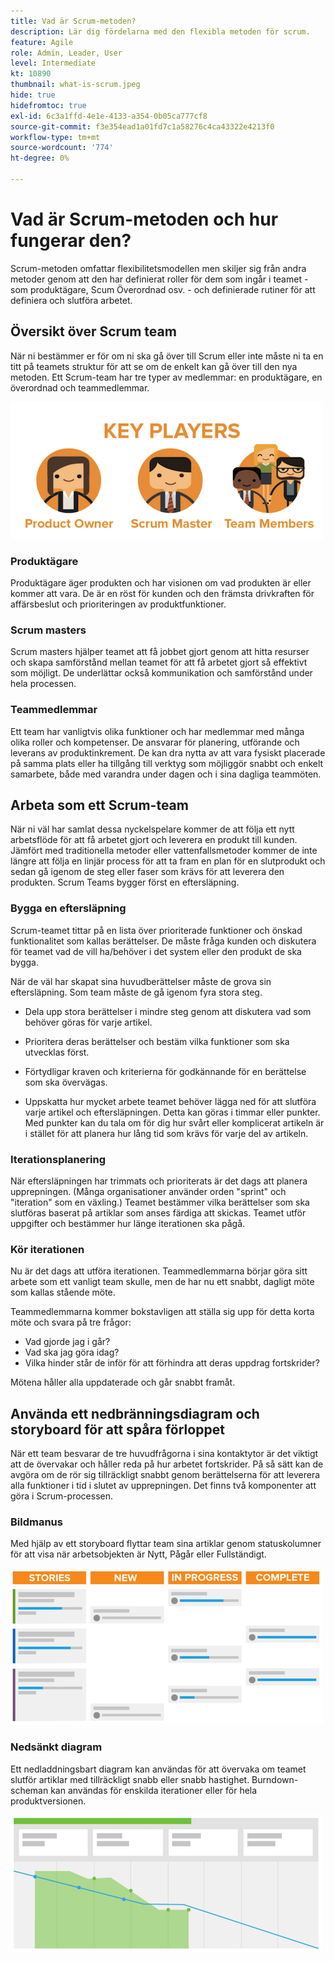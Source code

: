 ```yaml
---
title: Vad är Scrum-metoden?
description: Lär dig fördelarna med den flexibla metoden för scrum.
feature: Agile
role: Admin, Leader, User
level: Intermediate
kt: 10890
thumbnail: what-is-scrum.jpeg
hide: true
hidefromtoc: true
exl-id: 6c3a1ffd-4e1e-4133-a354-0b05ca777cf8
source-git-commit: f3e354ead1a01fd7c1a58276c4ca43322e4213f0
workflow-type: tm+mt
source-wordcount: '774'
ht-degree: 0%

---
```


# Vad är Scrum-metoden och hur fungerar den?

Scrum-metoden omfattar flexibilitetsmodellen men skiljer sig från andra metoder genom att den har definierat roller för dem som ingår i teamet - som produktägare, Scum Överordnad osv. - och definierade rutiner för att definiera och slutföra arbetet.

## Översikt över Scrum team

När ni bestämmer er för om ni ska gå över till Scrum eller inte måste ni ta en titt på teamets struktur för att se om de enkelt kan gå över till den nya metoden. Ett Scrum-team har tre typer av medlemmar: en produktägare, en överordnad och teammedlemmar.

![Deltagare i Scrum-team](assets/scrumteammembers-01.png)

### Produktägare

Produktägare äger produkten och har visionen om vad produkten är eller kommer att vara. De är en röst för kunden och den främsta drivkraften för affärsbeslut och prioriteringen av produktfunktioner.


### Scrum masters

Scrum masters hjälper teamet att få jobbet gjort genom att hitta resurser och skapa samförstånd mellan teamet för att få arbetet gjort så effektivt som möjligt. De underlättar också kommunikation och samförstånd under hela processen.


### Teammedlemmar

Ett team har vanligtvis olika funktioner och har medlemmar med många olika roller och kompetenser. De ansvarar för planering, utförande och leverans av produktinkrement. De kan dra nytta av att vara fysiskt placerade på samma plats eller ha tillgång till verktyg som möjliggör snabbt och enkelt samarbete, både med varandra under dagen och i sina dagliga teammöten.


## Arbeta som ett Scrum-team

När ni väl har samlat dessa nyckelspelare kommer de att följa ett nytt arbetsflöde för att få arbetet gjort och leverera en produkt till kunden. Jämfört med traditionella metoder eller vattenfallsmetoder kommer de inte längre att följa en linjär process för att ta fram en plan för en slutprodukt och sedan gå igenom de steg eller faser som krävs för att leverera den produkten. Scrum Teams bygger först en eftersläpning.



### Bygga en eftersläpning

Scrum-teamet tittar på en lista över prioriterade funktioner och önskad funktionalitet som kallas berättelser. De måste fråga kunden och diskutera för teamet vad de vill ha/behöver i det system eller den produkt de ska bygga.


När de väl har skapat sina huvudberättelser måste de grova sin eftersläpning. Som team måste de gå igenom fyra stora steg.


* Dela upp stora berättelser i mindre steg genom att diskutera vad som behöver göras för varje artikel.

* Prioritera deras berättelser och bestäm vilka funktioner som ska utvecklas först.

* Förtydligar kraven och kriterierna för godkännande för en berättelse som ska övervägas.

* Uppskatta hur mycket arbete teamet behöver lägga ned för att slutföra varje artikel och eftersläpningen. Detta kan göras i timmar eller punkter. Med punkter kan du tala om för dig hur svårt eller komplicerat artikeln är i stället för att planera hur lång tid som krävs för varje del av artikeln.


### Iterationsplanering

När eftersläpningen har trimmats och prioriterats är det dags att planera upprepningen. (Många organisationer använder orden &quot;sprint&quot; och &quot;iteration&quot; som en växling.) Teamet bestämmer vilka berättelser som ska slutföras baserat på artiklar som anses färdiga att skickas. Teamet utför uppgifter och bestämmer hur länge iterationen ska pågå.



### Kör iterationen

Nu är det dags att utföra iterationen. Teammedlemmarna börjar göra sitt arbete som ett vanligt team skulle, men de har nu ett snabbt, dagligt möte som kallas stående möte.

Teammedlemmarna kommer bokstavligen att ställa sig upp för detta korta möte och svara på tre frågor:

* Vad gjorde jag i går?
* Vad ska jag göra idag?
* Vilka hinder står de inför för att förhindra att deras uppdrag fortskrider?


Mötena håller alla uppdaterade och går snabbt framåt.



## Använda ett nedbränningsdiagram och storyboard för att spåra förloppet

När ett team besvarar de tre huvudfrågorna i sina kontaktytor är det viktigt att de övervakar och håller reda på hur arbetet fortskrider. På så sätt kan de avgöra om de rör sig tillräckligt snabbt genom berättelserna för att leverera alla funktioner i tid i slutet av upprepningen. Det finns två komponenter att göra i Scrum-processen.


### Bildmanus

Med hjälp av ett storyboard flyttar team sina artiklar genom statuskolumner för att visa när arbetsobjekten är Nytt, Pågår eller Fullständigt.

![Bildmanus](assets/storyboard-01.png)


### Nedsänkt diagram

Ett nedladdningsbart diagram kan användas för att övervaka om teamet slutför artiklar med tillräckligt snabb eller snabb hastighet. Burndown-scheman kan användas för enskilda iterationer eller för hela produktversionen.

![Nedsänkt diagram](assets/burndown-01.png)
